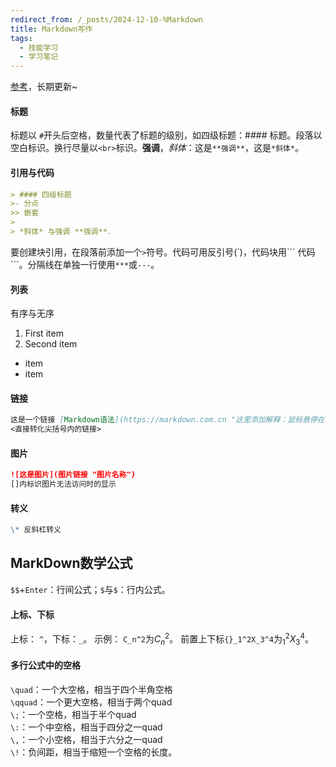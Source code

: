 ```yaml
---
redirect_from: /_posts/2024-12-10-%Markdown
title: Markdown写作
tags:
  - 技能学习
  - 学习笔记
---
```


[参考](https://markdown.com.cn/basic-syntax/)，长期更新~

#### 标题

标题以 `#`开头后空格，数量代表了标题的级别，如四级标题：#### 标题。段落以空白标识。换行尽量以`<br>`标识。**强调**，*斜体*：这是`**强调**`，这是`*斜体*`。

#### 引用与代码
```md
> #### 四级标题
>- 分点
>> 嵌套
>
> *斜体* 与强调 **强调**.
```
要创建块引用，在段落前添加一个`>`符号。代码可用反引号(\`)，代码块用\``` 代码\```。分隔线在单独一行使用`***`或`---`。

#### 列表
有序与无序
1. First item
2. Second item

- item
- item

#### 链接

```md
这是一个链接 [Markdown语法](https://markdown.com.cn "这里添加解释：鼠标悬停在链接上时会出现的文字")。
<直接转化尖括号内的链接>
```

#### 图片

```md
![这是图片](图片链接 "图片名称")
[]内标识图片无法访问时的显示
```

#### 转义
```md
\* 反斜杠转义
```

## MarkDown数学公式

`$$`+`Enter`：行间公式；`$`与`$`：行内公式。

#### 上标、下标

上标： `^`，下标：`_`。
示例： `C_n^2`为$C_n^2$。
前置上下标`{}_1^2X_3^4`为${}_1^2X_3^4$。

#### 多行公式中的空格

`\quad`：一个大空格，相当于四个半角空格<br>`\qquad`：一个更大空格，相当于两个quad<br>`\;`：一个空格，相当于半个quad<br>`\:`：一个中空格，相当于四分之一quad<br>`\,`：一个小空格，相当于六分之一quad<br>`\!`：负间距，相当于缩短一个空格的长度。
